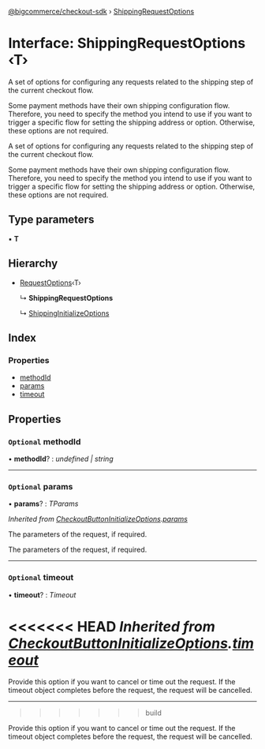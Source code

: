 [@bigcommerce/checkout-sdk](../README.md) › [ShippingRequestOptions](shippingrequestoptions.md)

# Interface: ShippingRequestOptions ‹**T**›

A set of options for configuring any requests related to the shipping step of
the current checkout flow.

Some payment methods have their own shipping configuration flow. Therefore,
you need to specify the method you intend to use if you want to trigger a
specific flow for setting the shipping address or option. Otherwise, these
options are not required.

A set of options for configuring any requests related to the shipping step of the current checkout flow.

Some payment methods have their own shipping configuration flow. Therefore, you need to specify the method you intend to use if you want to trigger a specific flow for setting the shipping address or option. Otherwise, these options are not required.

## Type parameters

▪ **T**

## Hierarchy

* [RequestOptions](requestoptions.md)‹T›

  ↳ **ShippingRequestOptions**

  ↳ [ShippingInitializeOptions](shippinginitializeoptions.md)

## Index

### Properties

* [methodId](shippingrequestoptions.md#optional-methodid)
* [params](shippingrequestoptions.md#optional-params)
* [timeout](shippingrequestoptions.md#optional-timeout)

## Properties

### `Optional` methodId

• **methodId**? : *undefined | string*

___

### `Optional` params

• **params**? : *TParams*

*Inherited from [CheckoutButtonInitializeOptions](checkoutbuttoninitializeoptions.md).[params](checkoutbuttoninitializeoptions.md#optional-params)*

The parameters of the request, if required.

The parameters of the request, if required.

___

### `Optional` timeout

• **timeout**? : *Timeout*

<<<<<<< HEAD
*Inherited from [CheckoutButtonInitializeOptions](checkoutbuttoninitializeoptions.md).[timeout](checkoutbuttoninitializeoptions.md#optional-timeout)*
=======
Provide this option if you want to cancel or time out the request. If the timeout object completes before the request, the request will be cancelled.

___
>>>>>>> build

Provide this option if you want to cancel or time out the request. If the
timeout object completes before the request, the request will be
cancelled.
